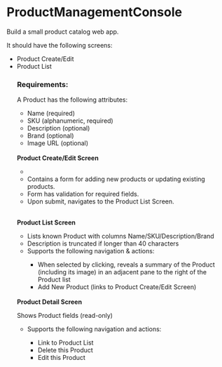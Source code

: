 # ProductManagementConsole


</h1>Build a small product catalog web app.</h1>


It should have the following screens:


<ul>
<li>Product Create/Edit</li>

<li>Product List</li>
 

<h3>Requirements:</h3>


A Product has the following attributes:

<ul>
<li>Name (required)</li>

<li>SKU (alphanumeric, required)</li>

<li>Description (optional)</li>

<li>Brand (optional)</li>

<li>Image URL (optional)</li>
</ul>

<BR/>
<b>Product Create/Edit Screen</b>

<ul>
<li>
<li>Contains a form for adding new products or updating existing products.</li>

<li>Form has validation for required fields.</li>

<li>Upon submit, navigates to the Product List Screen.</li>
</ul>

<BR/>

<b>Product List Screen</b>

<ul>
<li> Lists known Product with columns Name/SKU/Description/Brand </li>

<li> Description is truncated if longer than 40 characters</li>

<li>Supports the following navigation & actions:</li>
<ul>
  <li> When selected by clicking, reveals a summary of the Product (including its image) in an adjacent pane to the right of the Product list</li>

  <li> Add New Product (links to Product Create/Edit Screen)</li>
</ul>
</ul>
<BR/>
<b>Product Detail Screen</b>

Shows Product fields (read-only)
<ul>
    <li>Supports the following navigation and actions:</li>

  <ul>
  <li>Link to Product List</li>

  <li>Delete this Product</li>

  <li>Edit this Product  </li>
  </ul>
</ul>
